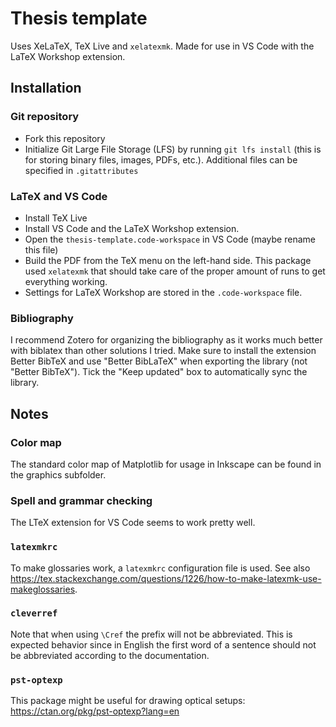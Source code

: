 # Thesis template

Uses XeLaTeX, TeX Live and `xelatexmk`. Made for use in VS Code with the LaTeX Workshop extension.

## Installation

### Git repository
* Fork this repository
* Initialize Git Large File Storage (LFS) by running `git lfs install` (this is for storing binary files, images, PDFs, etc.). Additional files can be specified in `.gitattributes`


### LaTeX and VS Code
* Install TeX Live
* Install VS Code and the LaTeX Workshop extension.
* Open the `thesis-template.code-workspace` in VS Code (maybe rename this file)
* Build the PDF from the TeX menu on the left-hand side. This package used `xelatexmk` that should take care of the proper amount of runs to get everything working.
* Settings for LaTeX Workshop are stored in the `.code-workspace` file.

### Bibliography
I recommend Zotero for organizing the bibliography as it works much better with biblatex than other solutions I tried. Make sure to install the extension Better BibTeX and use "Better BibLaTeX" when exporting the library (not "Better BibTeX"). Tick the "Keep updated" box to automatically sync the library.

## Notes
### Color map
The standard color map of Matplotlib for usage in Inkscape can be found in the graphics subfolder.

### Spell and grammar checking
The LTeX extension for VS Code seems to work pretty well.

### `latexmkrc`
To make glossaries work, a `latexmkrc` configuration file is used. See also https://tex.stackexchange.com/questions/1226/how-to-make-latexmk-use-makeglossaries.

### `cleverref`
Note that when using `\Cref` the prefix will not be abbreviated. This is expected behavior since in English the first word of a sentence should not be abbreviated according to the documentation.

### `pst-optexp`
This package might be useful for drawing optical setups: https://ctan.org/pkg/pst-optexp?lang=en